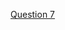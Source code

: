 [Question 7](https://www.linkedin.com/posts/vidhi-sharma426_sql-dataanalysis-queries-activity-7245642405159264256-5DQB?utm_source=share&utm_medium=member_desktop)
